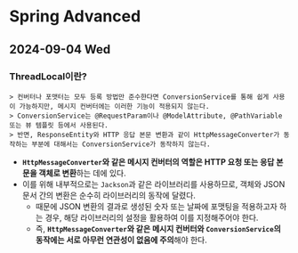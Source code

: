 # Spring Advanced
## 2024-09-04 Wed
### ThreadLocal이란?
```
> 컨버터나 포맷터는 모두 등록 방법만 준수한다면 ConversionService를 통해 쉽게 사용이 가능하지만, 메시지 컨버터에는 이러한 기능이 적용되지 않는다.
> ConversionService는 @RequestParam이나 @ModelAttribute, @PathVariable 또는 뷰 템플릿 등에서 사용된다.
> 반면, ResponseEntity와 HTTP 응답 본문 변환과 같이 HttpMessageConverter가 동작하는 부분에 대해서는 ConversionService가 동작하지 않는다.
```
* **`HttpMessageConverter`와 같은 메시지 컨버터의 역할은 HTTP 요청 또는 응답 본문을 객체로 변환**하는 데에 있다.
* 이를 위해 내부적으로는 `Jackson`과 같은 라이브러리를 사용하므로, 객체와 JSON 문서 간의 변환은 순수히 라이브러리의 동작에 달렸다.
  * 때문에 JSON 변환의 결과로 생성된 숫자 또는 날짜에 포맷팅을 적용하고자 하는 경우, 해당 라이브러리의 설정을 활용하여 이를 지정해주어야 한다.
  * 즉, **`HttpMessageConverter`와 같은 메시지 컨버터와 `ConversionService`의 동작에는 서로 아무런 연관성이 없음에 주의**해야 한다.